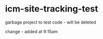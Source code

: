 icm-site-tracking-test
======================

garbage project to test code - will be deleted

change - added at 9:15am
